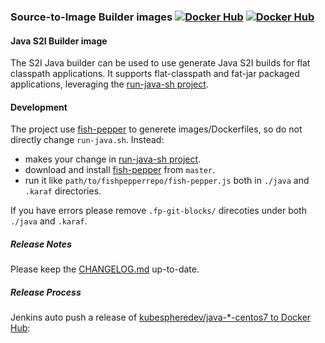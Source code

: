 ### Source-to-Image Builder images [![Docker Hub](https://img.shields.io/docker/pulls/kubespheredev/java-8-centos7.svg?style=for-the-badge)](https://hub.docker.com/r/kubespheredev/java-8-centos7/) [![Docker Hub](https://img.shields.io/docker/pulls/kubespheredev/java-11-centos7.svg?style=for-the-badge)](https://hub.docker.com/r/kubespheredev/java-11-centos7/) 




#### Java S2I Builder image

The S2I Java builder can be used to use generate Java S2I builds for
flat classpath applications. It supports flat-classpath and fat-jar packaged applications, leveraging the [run-java-sh project](https://github.com/fabric8io-images/run-java-sh).

#### Development

The project use [fish-pepper](https://github.com/fabric8io-images/fish-pepper) to generete images/Dockerfiles, so do not directly change `run-java.sh`. 
Instead:
- makes your change in [run-java-sh project](https://github.com/fabric8io-images/run-java-sh).
- download and install [fish-pepper](https://github.com/fabric8io-images/fish-pepper) from `master`.
- run it like `path/to/fishpepperrepo/fish-pepper.js` both in `./java` and `.karaf` directories.

If you have errors please remove `.fp-git-blocks/` direcoties under both `./java` and `.karaf`.


##### Release Notes

Please keep the [CHANGELOG.md](CHANGELOG.md) up-to-date.

##### Release Process


Jenkins auto push a release of [kubespheredev/java-*-centos7 to Docker Hub](https://hub.docker.com/u/kubespheredev/):

